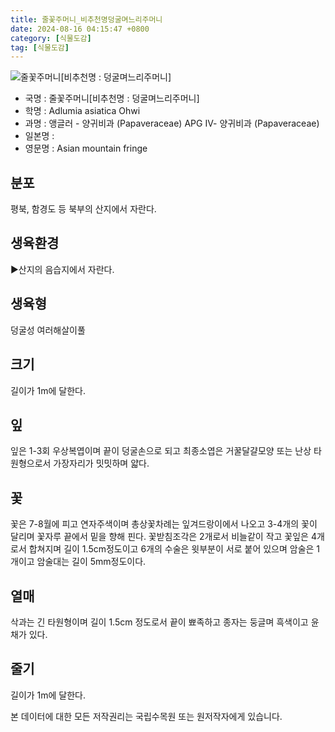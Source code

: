 ```yaml
---
title: 줄꽃주머니_비추천명덩굴며느리주머니
date: 2024-08-16 04:15:47 +0800
category: [식물도감]
tag: [식물도감]
---
```




![줄꽃주머니[비추천명 : 덩굴며느리주머니]](/fileUpload/plants/basic/Papaveraceae/Adlumia/19926/1_th2.JPG)
- 국명 : 줄꽃주머니[비추천명 : 덩굴며느리주머니]
- 학명 : Adlumia asiatica Ohwi
- 과명 : 앵글러 - 양귀비과 (Papaveraceae) APG Ⅳ- 양귀비과 (Papaveraceae)
- 일본명 : 
- 영문명 : Asian mountain fringe


## 분포
평북, 함경도 등 북부의 산지에서 자란다.
## 생육환경
▶산지의 음습지에서 자란다.
## 생육형
덩굴성 여러해살이풀
## 크기
길이가 1m에 달한다.
## 잎
잎은 1-3회 우상복엽이며 끝이 덩굴손으로 되고 최종소엽은 거꿀달걀모양 또는 난상 타원형으로서 가장자리가 밋밋하며 얇다.
## 꽃
꽃은 7-8월에 피고 연자주색이며 총상꽃차례는 잎겨드랑이에서 나오고 3-4개의 꽃이 달리며 꽃자루 끝에서 밑을 향해 핀다. 꽃받침조각은 2개로서 비늘같이 작고 꽃잎은 4개로서 합쳐지며 길이 1.5cm정도이고 6개의 수술은 윗부분이 서로 붙어 있으며 암술은 1개이고 암술대는 길이 5mm정도이다.
## 열매
삭과는 긴 타원형이며 길이 1.5cm 정도로서 끝이 뾰족하고 종자는 둥글며 흑색이고 윤채가 있다.
## 줄기
길이가 1m에 달한다.






본 데이터에 대한 모든 저작권리는 국립수목원 또는 원저작자에게 있습니다.
